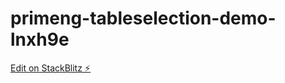 # primeng-tableselection-demo-lnxh9e

[Edit on StackBlitz ⚡️](https://stackblitz.com/edit/primeng-tableselection-demo-lnxh9e)